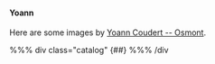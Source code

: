 #### Yoann

Here are some images by [Yoann Coudert -- Osmont](http://perso.ens-lyon.fr/yoann.coudert-osmont/).

%%% div class="catalog"
{##}
%%% /div
